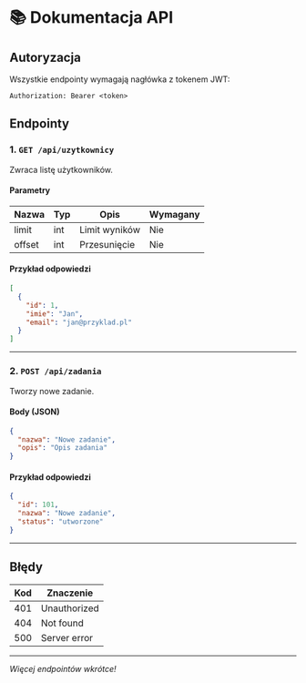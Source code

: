 # 📚 Dokumentacja API

## Autoryzacja

Wszystkie endpointy wymagają nagłówka z tokenem JWT:

```
Authorization: Bearer <token>
```

## Endpointy

### 1. `GET /api/uzytkownicy`

Zwraca listę użytkowników.

#### Parametry

| Nazwa      | Typ     | Opis                  | Wymagany |
|------------|---------|-----------------------|----------|
| limit      | int     | Limit wyników         | Nie      |
| offset     | int     | Przesunięcie          | Nie      |

#### Przykład odpowiedzi

```json
[
  {
    "id": 1,
    "imie": "Jan",
    "email": "jan@przyklad.pl"
  }
]
```

---

### 2. `POST /api/zadania`

Tworzy nowe zadanie.

#### Body (JSON)

```json
{
  "nazwa": "Nowe zadanie",
  "opis": "Opis zadania"
}
```

#### Przykład odpowiedzi

```json
{
  "id": 101,
  "nazwa": "Nowe zadanie",
  "status": "utworzone"
}
```

---

## Błędy

| Kod | Znaczenie      |
|-----|---------------|
| 401 | Unauthorized  |
| 404 | Not found     |
| 500 | Server error  |

---

*Więcej endpointów wkrótce!*

